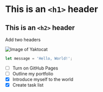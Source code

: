# This is an `<h1>` header #
## This is an `<h2>` header ##

Add two headers

![Image of Yaktocat](https://octodex.github.com/images/yaktocat.png)


``` javascript
let message = 'Hello, World!';
```
- [ ] Turn on GitHub Pages
- [ ] Outline my portfolio
- [x] Introduce myself to the world
- [x] Create task list
